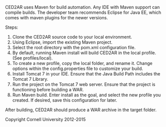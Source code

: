 
CED2AR uses Maven for build automation. Any IDE with Maven support can compile builds. The developer team recommends Eclipse for Java EE, which comes with maven plugins for the newer versions.

Steps:

1. Clone the CED2AR source code to your local environment. 
2. Using Eclipse, import the existing Maven project. 
3. Select the root directory with the pom.xml configuration file.
4. By default, running Maven install will build CED2AR in the local profile. (See profiles/local). 
5. To create a new profile, copy the local folder, and rename it. Change options within the config.properties file to customize your build.
6. Install Tomcat 7 in your IDE. Ensure that the Java Build Path includes the Tomcat 7 Library. 
7. Run the project on the Tomcat 7 web server. Ensure that the project is functioning before building a WAR.
8. Run Maven build. Enter install as the goal, and select the new profile you created. If desired, save this configuration for later.

After building, CED2AR should produce a WAR archive in the target folder.

Copyright Cornell University 2012-2015
